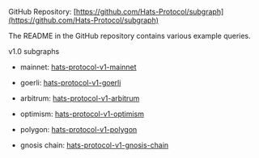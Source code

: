 GitHub Repository: [https://github.com/Hats-Protocol/subgraph](https://github.com/Hats-Protocol/subgraph)

The README in the GitHub repository contains various example queries.

v1.0 subgraphs

- mainnet: [hats-protocol-v1-mainnet](https://thegraph.com/hosted-service/subgraph/hats-protocol/hats-protocol-v1-mainnet)

- goerli: [hats-protocol-v1-goerli](https://thegraph.com/hosted-service/subgraph/hats-protocol/hats-protocol-v1-goerli)

- arbitrum: [hats-protocol-v1-arbitrum](https://thegraph.com/hosted-service/subgraph/hats-protocol/hats-protocol-v1-arbitrum)

- optimism: [hats-protocol-v1-optimism](https://thegraph.com/hosted-service/subgraph/hats-protocol/hats-protocol-v1-optimism)

- polygon: [hats-protocol-v1-polygon](https://thegraph.com/hosted-service/subgraph/hats-protocol/hats-protocol-v1-polygon)

- gnosis chain: [hats-protocol-v1-gnosis-chain](https://thegraph.com/hosted-service/subgraph/hats-protocol/hats-protocol-v1-gnosis-chain)
